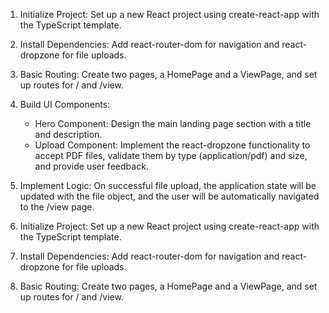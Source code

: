   1. Initialize Project: Set up a new React project using create-react-app with the TypeScript template.
   2. Install Dependencies: Add react-router-dom for navigation and react-dropzone for file uploads.
   3. Basic Routing: Create two pages, a HomePage and a ViewPage, and set up routes for / and /view.
   4. Build UI Components:
       * Hero Component: Design the main landing page section with a title and description.
       * Upload Component: Implement the react-dropzone functionality to accept PDF files, validate them by type
         (application/pdf) and size, and provide user feedback.
   5. Implement Logic: On successful file upload, the application state will be updated with the file object, and
      the user will be automatically navigated to the /view page.


   1. Initialize Project: Set up a new React project using create-react-app with the TypeScript template.
   2. Install Dependencies: Add react-router-dom for navigation and react-dropzone for file uploads.
   3. Basic Routing: Create two pages, a HomePage and a ViewPage, and set up routes for / and /view.